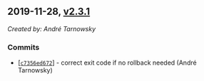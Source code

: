## 2019-11-28, [v2.3.1](https://github.com/lotterfriends/git-flow-buddy/releases/tag/2.3.1)

*Created by: André Tarnowsky*

### Commits
  - [[`c7356ed672`](https://github.com/lotterfriends/git-flow-buddy/commit/c7356ed672f8dd201637d54e26a5724c4f1a056a)] - correct exit code if no rollback needed (André Tarnowsky)
